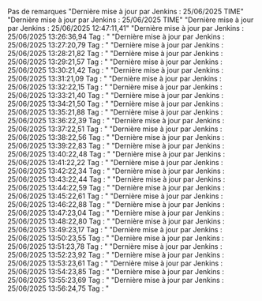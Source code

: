 Pas de remarques
"Dernière mise à jour par Jenkins : 25/06/2025  TIME" 
"Dernière mise à jour par Jenkins : 25/06/2025  TIME" 
"Dernière mise à jour par Jenkins : 25/06/2025  12:47:11,41" 
"Dernière mise à jour par Jenkins : 25/06/2025  13:26:36,94 Tag : " 
"Dernière mise à jour par Jenkins : 25/06/2025  13:27:20,79 Tag : " 
"Dernière mise à jour par Jenkins : 25/06/2025  13:28:21,82 Tag : " 
"Dernière mise à jour par Jenkins : 25/06/2025  13:29:21,57 Tag : " 
"Dernière mise à jour par Jenkins : 25/06/2025  13:30:21,42 Tag : " 
"Dernière mise à jour par Jenkins : 25/06/2025  13:31:21,09 Tag : " 
"Dernière mise à jour par Jenkins : 25/06/2025  13:32:22,15 Tag : " 
"Dernière mise à jour par Jenkins : 25/06/2025  13:33:21,40 Tag : " 
"Dernière mise à jour par Jenkins : 25/06/2025  13:34:21,50 Tag : " 
"Dernière mise à jour par Jenkins : 25/06/2025  13:35:21,88 Tag : " 
"Dernière mise à jour par Jenkins : 25/06/2025  13:36:22,39 Tag : " 
"Dernière mise à jour par Jenkins : 25/06/2025  13:37:22,51 Tag : " 
"Dernière mise à jour par Jenkins : 25/06/2025  13:38:22,56 Tag : " 
"Dernière mise à jour par Jenkins : 25/06/2025  13:39:22,83 Tag : " 
"Dernière mise à jour par Jenkins : 25/06/2025  13:40:22,48 Tag : " 
"Dernière mise à jour par Jenkins : 25/06/2025  13:41:22,22 Tag : " 
"Dernière mise à jour par Jenkins : 25/06/2025  13:42:22,34 Tag : " 
"Dernière mise à jour par Jenkins : 25/06/2025  13:43:22,44 Tag : " 
"Dernière mise à jour par Jenkins : 25/06/2025  13:44:22,59 Tag : " 
"Dernière mise à jour par Jenkins : 25/06/2025  13:45:22,61 Tag : " 
"Dernière mise à jour par Jenkins : 25/06/2025  13:46:22,88 Tag : " 
"Dernière mise à jour par Jenkins : 25/06/2025  13:47:23,04 Tag : " 
"Dernière mise à jour par Jenkins : 25/06/2025  13:48:22,80 Tag : " 
"Dernière mise à jour par Jenkins : 25/06/2025  13:49:23,17 Tag : " 
"Dernière mise à jour par Jenkins : 25/06/2025  13:50:23,55 Tag : " 
"Dernière mise à jour par Jenkins : 25/06/2025  13:51:23,78 Tag : " 
"Dernière mise à jour par Jenkins : 25/06/2025  13:52:23,92 Tag : " 
"Dernière mise à jour par Jenkins : 25/06/2025  13:53:23,61 Tag : " 
"Dernière mise à jour par Jenkins : 25/06/2025  13:54:23,85 Tag : " 
"Dernière mise à jour par Jenkins : 25/06/2025  13:55:23,69 Tag : " 
"Dernière mise à jour par Jenkins : 25/06/2025  13:56:24,75 Tag : " 
